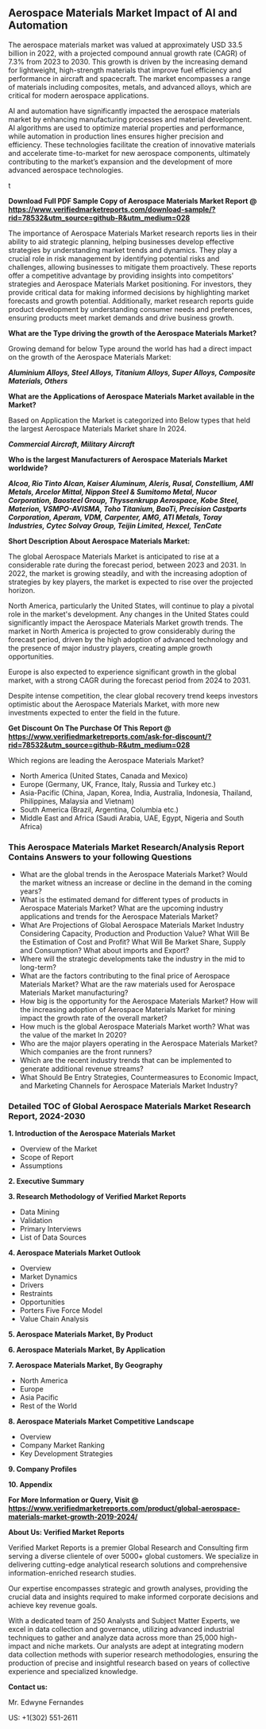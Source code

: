 <h2>Aerospace Materials Market Impact of AI and Automation</h2><p>The aerospace materials market was valued at approximately USD 33.5 billion in 2022, with a projected compound annual growth rate (CAGR) of 7.3% from 2023 to 2030. This growth is driven by the increasing demand for lightweight, high-strength materials that improve fuel efficiency and performance in aircraft and spacecraft. The market encompasses a range of materials including composites, metals, and advanced alloys, which are critical for modern aerospace applications.</p><p>AI and automation have significantly impacted the aerospace materials market by enhancing manufacturing processes and material development. AI algorithms are used to optimize material properties and performance, while automation in production lines ensures higher precision and efficiency. These technologies facilitate the creation of innovative materials and accelerate time-to-market for new aerospace components, ultimately contributing to the market’s expansion and the development of more advanced aerospace technologies.</p>t</p><p id="" class=""><strong>Download Full PDF Sample Copy of Aerospace Materials Market Report @ <a href="https://www.verifiedmarketreports.com/download-sample/?rid=78532&utm_source=github-R&utm_medium=028" target="_blank">https://www.verifiedmarketreports.com/download-sample/?rid=78532&utm_source=github-R&utm_medium=028</a></strong></p><p>The importance of&nbsp;Aerospace Materials Market research reports lies in their ability to aid strategic planning, helping businesses develop effective strategies by understanding market trends and dynamics. They play a crucial role in risk management by identifying potential risks and challenges, allowing businesses to mitigate them proactively. These reports offer a competitive advantage by providing insights into competitors' strategies and Aerospace Materials Market positioning. For investors, they provide critical data for making informed decisions by highlighting market forecasts and growth potential. Additionally, market research reports guide product development by understanding consumer needs and preferences, ensuring products meet market demands and drive business growth.</p><p><strong>What are the&nbsp;Type driving the growth of the Aerospace Materials Market?</strong></p><p id="" class="">Growing demand for below Type around the world has had a direct impact on the growth of the Aerospace Materials Market:</p><em><strong>Aluminium Alloys, Steel Alloys, Titanium Alloys, Super Alloys, Composite Materials, Others</strong></em></p><strong>What are the&nbsp;Applications&nbsp;of Aerospace Materials Market available in the Market?</strong></p><p id="" class="">Based on Application the Market is categorized into Below types that held the largest Aerospace Materials Market share In 2024.</p><em><strong>Commercial Aircraft, Military Aircraft</strong></em></p><strong>Who is the largest Manufacturers of Aerospace Materials Market worldwide?</strong></p><p><em><strong>Alcoa, Rio Tinto Alcan, Kaiser Aluminum, Aleris, Rusal, Constellium, AMI Metals, Arcelor Mittal, Nippon Steel & Sumitomo Metal, Nucor Corporation, Baosteel Group, Thyssenkrupp Aerospace, Kobe Steel, Materion, VSMPO-AVISMA, Toho Titanium, BaoTi, Precision Castparts Corporation, Aperam, VDM, Carpenter, AMG, ATI Metals, Toray Industries, Cytec Solvay Group, Teijin Limited, Hexcel, TenCate</strong></em></p><p id="" class=""><strong>Short Description About Aerospace Materials Market:</strong></p><p>The global Aerospace Materials Market is anticipated to rise at a considerable rate during the forecast period, between 2023 and 2031. In 2022, the market is growing steadily, and with the increasing adoption of strategies by key players, the market is expected to rise over the projected horizon.</p><p>North America, particularly the United States, will continue to play a pivotal role in the market's development. Any changes in the United States could significantly impact the Aerospace Materials Market growth trends. The market in North America is projected to grow considerably during the forecast period, driven by the high adoption of advanced technology and the presence of major industry players, creating ample growth opportunities.</p><p>Europe is also expected to experience significant growth in the global market, with a strong CAGR during the forecast period from 2024 to 2031.</p><p>Despite intense competition, the clear global recovery trend keeps investors optimistic about the Aerospace Materials Market, with more new investments expected to enter the field in the future.</p><p id="" class=""><strong>Get Discount On The Purchase Of This Report @ <a href="https://www.verifiedmarketreports.com/ask-for-discount/?rid=78532&utm_source=github-R&utm_medium=028" target="_blank">https://www.verifiedmarketreports.com/ask-for-discount/?rid=78532&utm_source=github-R&utm_medium=028</a></strong></p>Which regions are leading the Aerospace Materials Market?</p><ul><li>North America (United States, Canada and Mexico)</li><li>Europe (Germany, UK, France, Italy, Russia and Turkey etc.)</li><li>Asia-Pacific (China, Japan, Korea, India, Australia, Indonesia, Thailand, Philippines, Malaysia and Vietnam)</li><li>South America (Brazil, Argentina, Columbia etc.)</li><li>Middle East and Africa (Saudi Arabia, UAE, Egypt, Nigeria and South Africa)</li></ul><h3 id="" class="">This Aerospace Materials Market Research/Analysis Report Contains Answers to your following Questions</h3><ul><li>What are the global trends in the Aerospace Materials Market? Would the market witness an increase or decline in the demand in the coming years?</li><li>What is the estimated demand for different types of products in Aerospace Materials Market? What are the upcoming industry applications and trends for the Aerospace Materials Market?</li><li>What Are Projections of Global Aerospace Materials Market Industry Considering Capacity, Production and Production Value? What Will Be the Estimation of Cost and Profit? What Will Be Market Share, Supply and Consumption? What about imports and Export?</li><li>Where will the strategic developments take the industry in the mid to long-term?</li><li>What are the factors contributing to the final price of Aerospace Materials Market? What are the raw materials used for Aerospace Materials Market manufacturing?</li><li>How big is the opportunity for the Aerospace Materials Market? How will the increasing adoption of Aerospace Materials Market for mining impact the growth rate of the overall market?</li><li>How much is the global Aerospace Materials Market worth? What was the value of the market In 2020?</li><li>Who are the major players operating in the Aerospace Materials Market? Which companies are the front runners?</li><li>Which are the recent industry trends that can be implemented to generate additional revenue streams?</li><li>What Should Be Entry Strategies, Countermeasures to Economic Impact, and Marketing Channels for Aerospace Materials Market Industry?</li></ul><h3 id="" class="">Detailed TOC of Global Aerospace Materials Market Research Report, 2024-2030</h3><p id="" class=""><strong>1. Introduction of the Aerospace Materials Market</strong></p><ul><li>Overview of the Market</li><li>Scope of Report</li><li>Assumptions</li></ul><p id="" class=""><strong>2. Executive Summary</strong></p><p id="" class=""><strong>3. Research Methodology of Verified Market Reports</strong></p><ul><li>Data Mining</li><li>Validation</li><li>Primary Interviews</li><li>List of Data Sources</li></ul><p id="" class=""><strong>4. Aerospace Materials Market Outlook</strong></p><ul><li>Overview</li><li>Market Dynamics</li><li>Drivers</li><li>Restraints</li><li>Opportunities</li><li>Porters Five Force Model</li><li>Value Chain Analysis</li></ul><p id="" class=""><strong>5. Aerospace Materials Market, By Product</strong></p><p id="" class=""><strong>6. Aerospace Materials Market, By Application</strong></p><p id="" class=""><strong>7. Aerospace Materials Market, By Geography</strong></p><ul><li>North America</li><li>Europe</li><li>Asia Pacific</li><li>Rest of the World</li></ul><p id="" class=""><strong>8. Aerospace Materials Market Competitive Landscape</strong></p><ul><li>Overview</li><li>Company Market Ranking</li><li>Key Development Strategies</li></ul><p id="" class=""><strong>9. Company Profiles</strong></p><p id="" class=""><strong>10. Appendix</strong></p><p id="" class=""><strong>For More Information or Query, Visit @ <a href="https://www.verifiedmarketreports.com/product/global-aerospace-materials-market-growth-2019-2024/" target="_blank">https://www.verifiedmarketreports.com/product/global-aerospace-materials-market-growth-2019-2024/</a></strong></p><p id="" class=""><strong>About Us: Verified Market Reports</strong></p><p id="" class="">Verified Market Reports is a premier Global Research and Consulting firm serving a diverse clientele of over 5000+ global customers. We specialize in delivering cutting-edge analytical research solutions and comprehensive information-enriched research studies.</p><p id="" class="">Our expertise encompasses strategic and growth analyses, providing the crucial data and insights required to make informed corporate decisions and achieve key revenue goals.</p><p id="" class="">With a dedicated team of 250 Analysts and Subject Matter Experts, we excel in data collection and governance, utilizing advanced industrial techniques to gather and analyze data across more than 25,000 high-impact and niche markets. Our analysts are adept at integrating modern data collection methods with superior research methodologies, ensuring the production of precise and insightful research based on years of collective experience and specialized knowledge.</p><p id="" class=""><strong>Contact us:</strong></p><p id="" class="">Mr. Edwyne Fernandes</p><p id="" class="">US: +1(302) 551-2611</p>